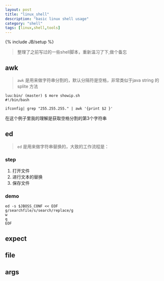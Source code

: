 ```yaml
---
layout: post
title: "linux_shell"
description: "basic linux shell usage"
category: "shell"
tags: [linux,shell,tools]
---
```

{% include JB/setup %}

> 整理了之前写过的一些shell脚本，重新温习了下,做个备忘

## awk
> `awk` 是用来做字符串分割的，默认分隔符是空格，非常类似于java string 的splite 方法

    luu:bin/ (master) $ more showip.sh
    #!/bin/bash

    ifconfig| grep "255.255.255." | awk '{print $2 }'

在这个例子里我的理解是获取空格分割的第3个字符串

## ed
> `ed` 是用来做字符串替换的，大致的工作流程是：

### step
1. 打开文件
2. 进行文本的替换
3. 保存文件

### demo
    ed -s $JBOSS_CONF << EOF
    g/searchfile/s/search/replace/g
    w
    q
    EOF

## expect

## file

## args
